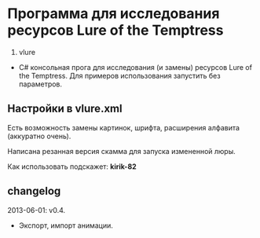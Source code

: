 ﻿# Программа для исследования ресурсов Lure of the Temptress

1. vlure
 * C# консольная прога для исследования (и замены) ресурсов Lure of the Temptress.
	Для примеров использования запустить без параметров.

## Настройки в vlure.xml
Есть возможность замены картинок, шрифта, расширения алфавита (аккуратно очень).

Написана резанная версия скамма для запуска измененной люры.

	
Как использовать подскажет: **kirik-82**

## changelog

2013-06-01: v0.4. 
 * Экспорт, импорт анимации.